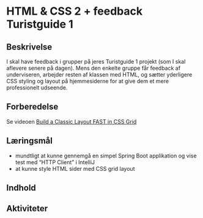 # HTML & CSS 2 + feedback Turistguide 1

## Beskrivelse
I skal have feedback i grupper på jeres Turistguide 1 projekt (som I skal aflevere senere på dagen). Mens den enkelte gruppe får feedback af underviseren, arbejder resten af klassen med HTML, og sætter yderligere CSS styling og layout på hjemmesiderne for at give dem et mere professionelt udseende.

## Forberedelse
Se videoen  [Build a Classic Layout FAST in CSS Grid ](https://www.youtube.com/watch?v=KOvGeFUHAC0)

## Læringsmål


- mundtligt at kunne gennemgå en simpel Spring Boot applikation og vise test med “HTTP Client” i IntelliJ
- at kunne style HTML sider med CSS grid layout


## Indhold

## Aktiviteter


